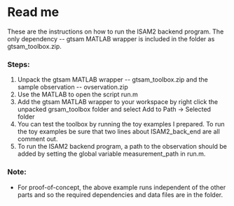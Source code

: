 # Read me

These are the instructions on how to run the ISAM2 backend program. 
The only dependency -- gtsam MATLAB wrapper is included in the folder as gtsam_toolbox.zip. 

### Steps:
1. Unpack the gtsam MATLAB wrapper -- gtsam_toolbox.zip and the sample observation -- ovservation.zip
2. Use the MATLAB to open the script run.m
3. Add the gtsam MATLAB wrapper to your workspace by right click the unpacked grsam_toolbox folder and select Add to Path -> Selected folder
4. You can test the toolbox by running the toy examples I prepared. To run the toy examples be sure that two lines about ISAM2_back_end are all comment out. 
5. To run the ISAM2 backend program, a path to the observation should be added by setting the global variable measurement_path in run.m.

### Note:
- For proof-of-concept, the above example runs independent of the other parts and so the required dependencies and data files are in the folder.
